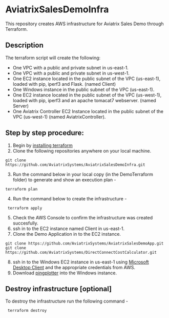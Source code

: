 # AviatrixSalesDemoInfra
This repository creates AWS infrastructure for Aviatrix Sales Demo through Terraform.

## Description
The terraform script will create the following:

* One VPC with a public and private subnet in us-east-1.
* One VPC with a public and private subnet in us-west-1. 
* One EC2 instance located in the public subnet of the VPC (us-east-1), loaded with pip, iperf3 and Flask. (named Client)
* One Windows instance in the public subnet of the VPC (us-east-1). 
* One EC2 instance located in the public subnet of the VPC (us-west-1), loaded with pip, iperf3 and an apache tomacat7 webserver. (named Server)
* One Aviatrix Controller EC2 Instance located in the public subnet of the VPC (us-west-1) (named AviatrixController).

## Step by step procedure:
1. Begin by [installing terraform](https://www.terraform.io/intro/getting-started/install.html)
2. Clone the following repositories anywhere on your local machine. 
  ```
  git clone https://github.com/AviatrixSystems/AviatrixSalesDemoInfra.git
 ```
3. Run the command below in your local copy (in the DemoTerraform folder) to generate and show an execution plan -
  ```
  terraform plan
  ```
 4. Run the command below to create the infrastructure -
 ```
  terraform apply
 ```
 5. Check the AWS Console to confirm the infrastructure was created succesfully. 
 6. ssh in to the EC2 instance named Client in us-east-1. 
 7. Clone the Demo Application in to the EC2 instance. 
  ```
  git clone https://github.com/AviatrixSystems/AviatrixSalesDemoApp.git
  git clone https://github.com/AviatrixSystems/DirectConnectCostCalculator.git
 ```
 8. ssh in to the Windows EC2 instance in us-east-1 using [Microsoft Desktop Client](https://docs.microsoft.com/en-us/windows-server/remote/remote-desktop-services/clients/remote-desktop-clients) and the appropriate credentials from AWS.
 9. Download [pingplotter](https://www.pingplotter.com/) into the Windows instance. 
 
## Destroy infrastructure [optional]

To destroy the infrastructure run the following command - 
 ```
  terraform destroy
 ```
